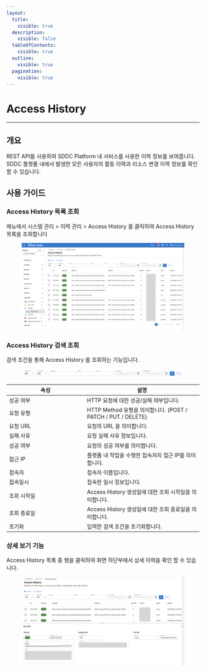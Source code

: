 ```yaml
---
layout:
  title:
    visible: true
  description:
    visible: false
  tableOfContents:
    visible: true
  outline:
    visible: true
  pagination:
    visible: true
---
```


# Access History

***

## 개요

REST API를 사용하여 SDDC Platform 내 서비스를 사용한 이력 정보를 보여줍니다. SDDC 플랫폼 내에서 발생한 모든 사용자의 활동 이력과 리소스 변경 이력 정보를 확인할 수 있습니다.&#x20;



## 사용 가이드

### Access History 목록 조회

메뉴에서 시스템 관리 > 이력 관리 > Access History 를 클릭하여 Access History 목록을 조회합니다

<figure><img src="../../.gitbook/assets/image (644).png" alt=""><figcaption></figcaption></figure>





### Access History 검색 조회

검색 조건을 통해 Access History 를 조회하는 기능입니다.

<figure><img src="../../.gitbook/assets/image (643).png" alt=""><figcaption></figcaption></figure>

<table><thead><tr><th width="189.30456852791878">속성</th><th>설명</th></tr></thead><tbody><tr><td>성공 여부</td><td>HTTP 요청에 대한 성공/실패 여부입니다.</td></tr><tr><td>요청 유형</td><td>HTTP Method 유형을 의미합니다. (POST / PATCH / PUT / DELETE)</td></tr><tr><td>요청 URL</td><td>요청의 URL 을 의미합니다.</td></tr><tr><td>실패 사유</td><td>요청 실패 사유 정보입니다.</td></tr><tr><td>성공 여부</td><td>요청의 성공 여부를 의미합니다.</td></tr><tr><td>접근 IP</td><td>플랫폼 내 작업을 수행한 접속자의 접근 IP를 의미합니다.</td></tr><tr><td>접속자</td><td>접속자 이름입니다.</td></tr><tr><td>접속일시</td><td>접속한 일시 정보입니다.</td></tr><tr><td>조회 시작일</td><td>Access History 생성일에 대한 조회 시작일을 의미합니다.</td></tr><tr><td>조회 종료일</td><td>Access History 생성일에 대한 조회 종료일을 의미합니다.</td></tr><tr><td>초기화</td><td>입력한 검색 조건을 초기화합니다.</td></tr></tbody></table>





### 상세 보기 기능

Access History 목록 중 행을 클릭하여 화면 하단부에서 상세 이력을 확인 할 수 있습니다.

<figure><img src="../../.gitbook/assets/image (645).png" alt=""><figcaption></figcaption></figure>



